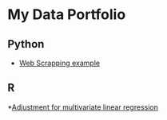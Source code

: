 # My Data Portfolio

## Python

  * [Web Scrapping example](./python/Web_Scrape_Example.ipynb)

## R
 
   *[Adjustment for multivariate linear regression](http://rpubs.com/bennylee_uts/425847)
